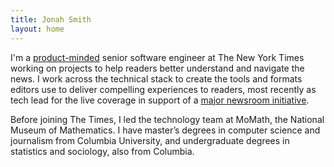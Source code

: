 ```yaml
---
title: Jonah Smith
layout: home
---
```


I'm a [product-minded](https://blog.pragmaticengineer.com/the-product-minded-engineer/) senior software engineer at The New York Times working on projects to help readers better understand and navigate the news. I work across the technical stack to create the tools and formats editors use to deliver compelling experiences to readers, most recently as tech lead for the live coverage in support of a [major newsroom initiative](https://www.nytco.com/press/an-update-on-newsroom-leadership/).

Before joining The Times, I led the technology team at MoMath, the National Museum of Mathematics. I have master’s degrees in computer science and journalism from Columbia University, and undergraduate degrees in statistics and sociology, also from Columbia.